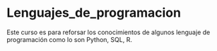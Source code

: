 # Lenguajes_de_programacion

Este curso es para reforsar los conocimientos de algunos lenguaje de programación como lo son Python, SQL, R.
